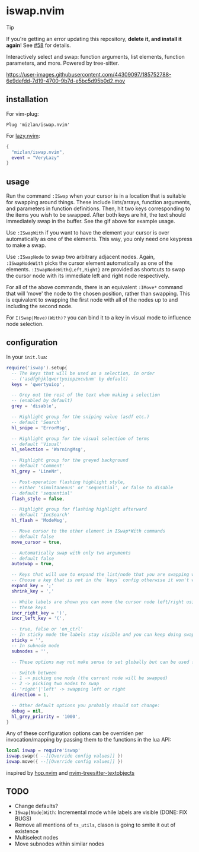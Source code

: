# iswap.nvim

> [!TIP]
> If you're getting an error updating this repository, **delete it, and install
> it again**! See [#58](https://github.com/mizlan/iswap.nvim/issues/58) for details.

Interactively select and swap: function arguments, list elements, function
parameters, and more. Powered by tree-sitter.

https://user-images.githubusercontent.com/44309097/185752788-6e9defdd-7d19-4700-9b7d-e5bc5d95b0d2.mov

## installation

For vim-plug:

```vim
Plug 'mizlan/iswap.nvim'
```

For [lazy.nvim](https://github.com/folke/lazy.nvim):
```lua
{
  "mizlan/iswap.nvim",
  event = "VeryLazy"
}
```

## usage

Run the command `:ISwap` when your cursor is in a location that is suitable for
swapping around things. These include lists/arrays, function arguments, and
parameters in function definitions. Then, hit two keys corresponding to the
items you wish to be swapped. After both keys are hit, the text should
immediately swap in the buffer. See the gif above for example usage.

Use `:ISwapWith` if you want to have the element your cursor is over
automatically as one of the elements. This way, you only need one keypress to
make a swap.

Use `:ISwapNode` to swap two arbitrary adjacent nodes. Again, `:ISwapNodeWith`
picks the cursor element automatically as one of the elements.
`:ISwapNodeWith{Left,Right}` are provided as shortcuts to swap the cursor node
with its immediate left and right node respectively.

For all of the above commands, there is an equivalent `:IMove*` command that
will 'move' the node to the chosen position, rather than swapping. This is
equivalent to swapping the first node with all of the nodes up to and including
the second node.

For `I(Swap|Move)(With)?` you can bind it to a key in visual mode to influence
node selection.

## configuration

In your `init.lua`:

```lua
require('iswap').setup{
  -- The keys that will be used as a selection, in order
  -- ('asdfghjklqwertyuiopzxcvbnm' by default)
  keys = 'qwertyuiop',

  -- Grey out the rest of the text when making a selection
  -- (enabled by default)
  grey = 'disable',

  -- Highlight group for the sniping value (asdf etc.)
  -- default 'Search'
  hl_snipe = 'ErrorMsg',

  -- Highlight group for the visual selection of terms
  -- default 'Visual'
  hl_selection = 'WarningMsg',

  -- Highlight group for the greyed background
  -- default 'Comment'
  hl_grey = 'LineNr',

  -- Post-operation flashing highlight style,
  -- either 'simultaneous' or 'sequential', or false to disable
  -- default 'sequential'
  flash_style = false,

  -- Highlight group for flashing highlight afterward
  -- default 'IncSearch'
  hl_flash = 'ModeMsg',

  -- Move cursor to the other element in ISwap*With commands
  -- default false
  move_cursor = true,

  -- Automatically swap with only two arguments
  -- default false
  autoswap = true,

  -- Keys that will use to expand the list/node that you are swapping within
  -- Choose a key that is not in the `keys` config otherwise it won't work
  expand_key = ';'
  shrink_key = ','

  -- While labels are shown you can move the cursor node left/right using
  -- these keys
  incr_right_key = ')',
  incr_left_key = '(',

  -- true, false or 'on_ctrl'
  -- In sticky mode the labels stay visible and you can keep doing swaps
  sticky = '',
  -- In subnode mode
  subnodes = '',

  -- These options may not make sense to set globally but can be used for mappings

  -- Switch between
  -- 1 -> picking one node (the current node will be swapped)
  -- 2 -> picking two nodes to swap
  -- 'right'|'left' -> swapping left or right
  direction = 1,

  -- Other default options you probably should not change:
  debug = nil,
  hl_grey_priority = '1000',
}
```

Any of these configuration options can be overriden per invocation/mapping by passing them to the functions in the lua API:

```lua
local iswap = require'iswap'
iswap.swap({ --[[Override config values]] })
iswap.move({ --[[Override config values]] })
```

inspired by [hop.nvim](https://github.com/phaazon/hop.nvim) and
[nvim-treesitter-textobjects](https://github.com/nvim-treesitter/nvim-treesitter-textobjects)

## TODO

- Change defaults?
- `ISwap[Node]With`: Incremental mode while labels are visible (DONE: FIX BUGS)
- Remove all mentions of `ts_utils`, clason is going to smite it out of existence
- Multiselect nodes
- Move subnodes within similar nodes
